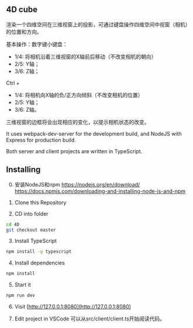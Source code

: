 ## 4D cube

渲染一个四维空间在三维视窗上的投影，可通过键盘操作四维空间中视窗（相机）的位置和方向。

基本操作：数字键小键盘：
 - 1/4: 将相机沿着三维视窗的X轴前后移动（不改变相机的朝向）
 - 2/5: Y轴；
 - 3/6: Z轴；

Ctrl +
 - 1/4: 将相机向X轴的负/正方向倾斜（不改变相机的位置）
 - 2/5: Y轴；
 - 3/6: Z轴。

三维视窗的边框将会出现相应的变化，以提示相机状态的改变。

It uses webpack-dev-server for the development build, and NodeJS with Express for production build.

Both server and client projects are written in TypeScript.


## Installing
0. 安装NodeJS和npm
https://nodejs.org/en/download/
https://docs.npmjs.com/downloading-and-installing-node-js-and-npm

1. Clone this Repository

2. CD into folder

```bash
cd 4D
git checkout master
```

3. Install TypeScript

```bash
npm install -g typescript
```

4. Install dependencies

```bash
npm install
```

5. Start it

```bash
npm run dev
```

6. Visit [http://127.0.0.1:8080](http://127.0.0.1:8080)


7. Edit project in VSCode
可以从src/client/client.ts开始阅读代码。
